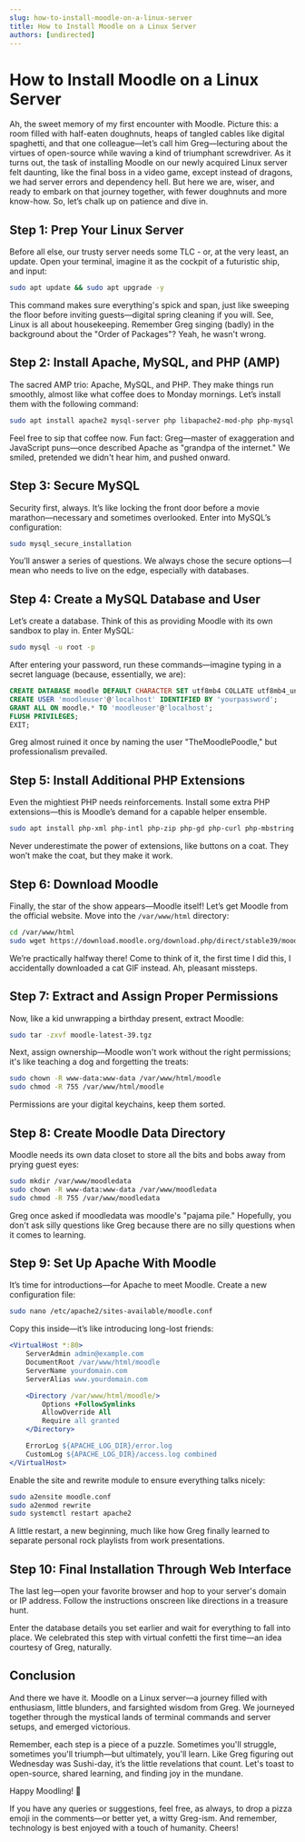 ```yaml
---
slug: how-to-install-moodle-on-a-linux-server
title: How to Install Moodle on a Linux Server
authors: [undirected]
---
```



# How to Install Moodle on a Linux Server

Ah, the sweet memory of my first encounter with Moodle. Picture this: a room filled with half-eaten doughnuts, heaps of tangled cables like digital spaghetti, and that one colleague—let’s call him Greg—lecturing about the virtues of open-source while waving a kind of triumphant screwdriver. As it turns out, the task of installing Moodle on our newly acquired Linux server felt daunting, like the final boss in a video game, except instead of dragons, we had server errors and dependency hell. But here we are, wiser, and ready to embark on that journey together, with fewer doughnuts and more know-how. So, let’s chalk up on patience and dive in.

## Step 1: Prep Your Linux Server

Before all else, our trusty server needs some TLC - or, at the very least, an update. Open your terminal, imagine it as the cockpit of a futuristic ship, and input:

```bash
sudo apt update && sudo apt upgrade -y
```

This command makes sure everything's spick and span, just like sweeping the floor before inviting guests—digital spring cleaning if you will. See, Linux is all about housekeeping. Remember Greg singing (badly) in the background about the "Order of Packages"? Yeah, he wasn't wrong.

## Step 2: Install Apache, MySQL, and PHP (AMP)

The sacred AMP trio: Apache, MySQL, and PHP. They make things run smoothly, almost like what coffee does to Monday mornings. Let’s install them with the following command:

```bash
sudo apt install apache2 mysql-server php libapache2-mod-php php-mysql -y
```

Feel free to sip that coffee now. Fun fact: Greg—master of exaggeration and JavaScript puns—once described Apache as "grandpa of the internet." We smiled, pretended we didn't hear him, and pushed onward.

## Step 3: Secure MySQL

Security first, always. It’s like locking the front door before a movie marathon—necessary and sometimes overlooked. Enter into MySQL’s configuration:

```bash
sudo mysql_secure_installation
```

You’ll answer a series of questions. We always chose the secure options—I mean who needs to live on the edge, especially with databases.

## Step 4: Create a MySQL Database and User

Let’s create a database. Think of this as providing Moodle with its own sandbox to play in. Enter MySQL:

```bash
sudo mysql -u root -p
```

After entering your password, run these commands—imagine typing in a secret language (because, essentially, we are):

```sql
CREATE DATABASE moodle DEFAULT CHARACTER SET utf8mb4 COLLATE utf8mb4_unicode_ci;
CREATE USER 'moodleuser'@'localhost' IDENTIFIED BY 'yourpassword';
GRANT ALL ON moodle.* TO 'moodleuser'@'localhost';
FLUSH PRIVILEGES;
EXIT;
```

Greg almost ruined it once by naming the user "TheMoodlePoodle," but professionalism prevailed.

## Step 5: Install Additional PHP Extensions

Even the mightiest PHP needs reinforcements. Install some extra PHP extensions—this is Moodle’s demand for a capable helper ensemble.

```bash
sudo apt install php-xml php-intl php-zip php-gd php-curl php-mbstring php-soap -y
```

Never underestimate the power of extensions, like buttons on a coat. They won’t make the coat, but they make it work.

## Step 6: Download Moodle

Finally, the star of the show appears—Moodle itself! Let’s get Moodle from the official website. Move into the `/var/www/html` directory:

```bash
cd /var/www/html
sudo wget https://download.moodle.org/download.php/direct/stable39/moodle-latest-39.tgz
```

We’re practically halfway there! Come to think of it, the first time I did this, I accidentally downloaded a cat GIF instead. Ah, pleasant missteps.

## Step 7: Extract and Assign Proper Permissions

Now, like a kid unwrapping a birthday present, extract Moodle:

```bash
sudo tar -zxvf moodle-latest-39.tgz
```

Next, assign ownership—Moodle won't work without the right permissions; it's like teaching a dog and forgetting the treats:

```bash
sudo chown -R www-data:www-data /var/www/html/moodle
sudo chmod -R 755 /var/www/html/moodle
```

Permissions are your digital keychains, keep them sorted.

## Step 8: Create Moodle Data Directory

Moodle needs its own data closet to store all the bits and bobs away from prying guest eyes:

```bash
sudo mkdir /var/www/moodledata
sudo chown -R www-data:www-data /var/www/moodledata
sudo chmod -R 755 /var/www/moodledata
```

Greg once asked if moodledata was moodle's "pajama pile." Hopefully, you don't ask silly questions like Greg because there are no silly questions when it comes to learning.

## Step 9: Set Up Apache With Moodle

It’s time for introductions—for Apache to meet Moodle. Create a new configuration file:

```bash
sudo nano /etc/apache2/sites-available/moodle.conf
```

Copy this inside—it’s like introducing long-lost friends:

```apache
<VirtualHost *:80>
    ServerAdmin admin@example.com
    DocumentRoot /var/www/html/moodle
    ServerName yourdomain.com
    ServerAlias www.yourdomain.com

    <Directory /var/www/html/moodle/>
        Options +FollowSymlinks
        AllowOverride All
        Require all granted
    </Directory>

    ErrorLog ${APACHE_LOG_DIR}/error.log
    CustomLog ${APACHE_LOG_DIR}/access.log combined
</VirtualHost>
```

Enable the site and rewrite module to ensure everything talks nicely:

```bash
sudo a2ensite moodle.conf
sudo a2enmod rewrite
sudo systemctl restart apache2
```

A little restart, a new beginning, much like how Greg finally learned to separate personal rock playlists from work presentations.

## Step 10: Final Installation Through Web Interface

The last leg—open your favorite browser and hop to your server's domain or IP address. Follow the instructions onscreen like directions in a treasure hunt.

Enter the database details you set earlier and wait for everything to fall into place. We celebrated this step with virtual confetti the first time—an idea courtesy of Greg, naturally.

## Conclusion

And there we have it. Moodle on a Linux server—a journey filled with enthusiasm, little blunders, and farsighted wisdom from Greg. We journeyed together through the mystical lands of terminal commands and server setups, and emerged victorious.

Remember, each step is a piece of a puzzle. Sometimes you'll struggle, sometimes you'll triumph—but ultimately, you'll learn. Like Greg figuring out Wednesday was Sushi-day, it’s the little revelations that count. Let's toast to open-source, shared learning, and finding joy in the mundane.

Happy Moodling! 🥳

If you have any queries or suggestions, feel free, as always, to drop a pizza emoji in the comments—or better yet, a witty Greg-ism. And remember, technology is best enjoyed with a touch of humanity. Cheers!